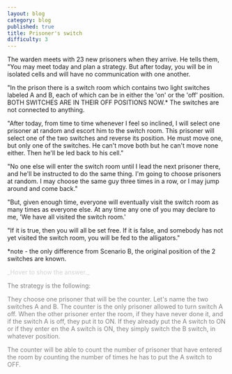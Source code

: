 ```yaml
---
layout: blog
category: blog
published: true
title: Prisoner's switch
difficulty: 3
---
```


The warden meets with 23 new prisoners when they arrive. He tells them, "You may meet today and plan a strategy. But after today, you will be in isolated cells and will have no communication with one another. 

"In the prison there is a switch room which contains two light switches labeled A and B, each of which can be in either the 'on' or the 'off' position. BOTH SWITCHES ARE IN THEIR OFF POSITIONS NOW.* The switches are not connected to anything. 

"After today, from time to time whenever I feel so inclined, I will select one prisoner at random and escort him to the switch room. This prisoner will select one of the two switches and reverse its position. He must move one, but only one of the switches. He can't move both but he can't move none either. Then he'll be led back to his cell."

"No one else will enter the switch room until I lead the next prisoner there, and he'll be instructed to do the same thing. I'm going to choose prisoners at random. I may choose the same guy three times in a row, or I may jump around and come back."

"But, given enough time, everyone will eventually visit the switch room as many times as everyone else. At any time any one of you may declare to me, 'We have all visited the switch room.' 

"If it is true, then you will all be set free. If it is false, and somebody has not yet visited the switch room, you will be fed to the alligators." 

*note - the only difference from Scenario B, the original position of the 2 switches are known.

<div markdown="1" class='answer-title' style="color: lightgrey">_Hover to show the answer._
</div>
<div class='answer-wrapper'>
<div markdown="1" class='answer' style="color: grey">

The strategy is the following:

They choose one prisoner that will be the counter. Let's name the two switches A and B. 
The counter is the only prisoner allowed to turn switch A off. 
When the other prisoner enter the room, if they have never done it, and if the switch A is off, they put it to ON. 
If they already put the A switch to ON or if they enter en the A switch is ON, they simply switch the B switch, in whatever position. 

The counter will be able to count the number of prisoner that have entered the room by counting the number of times he has to put the A switch to OFF. 

</div>
</div>

